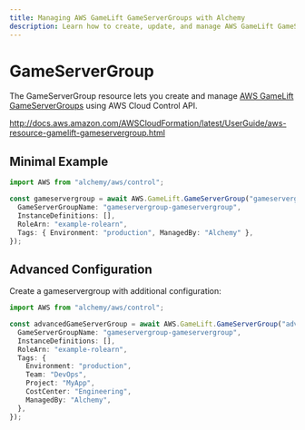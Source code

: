 ```yaml
---
title: Managing AWS GameLift GameServerGroups with Alchemy
description: Learn how to create, update, and manage AWS GameLift GameServerGroups using Alchemy Cloud Control.
---
```


# GameServerGroup

The GameServerGroup resource lets you create and manage [AWS GameLift GameServerGroups](https://docs.aws.amazon.com/gamelift/latest/userguide/) using AWS Cloud Control API.

http://docs.aws.amazon.com/AWSCloudFormation/latest/UserGuide/aws-resource-gamelift-gameservergroup.html

## Minimal Example

```ts
import AWS from "alchemy/aws/control";

const gameservergroup = await AWS.GameLift.GameServerGroup("gameservergroup-example", {
  GameServerGroupName: "gameservergroup-gameservergroup",
  InstanceDefinitions: [],
  RoleArn: "example-rolearn",
  Tags: { Environment: "production", ManagedBy: "Alchemy" },
});
```

## Advanced Configuration

Create a gameservergroup with additional configuration:

```ts
import AWS from "alchemy/aws/control";

const advancedGameServerGroup = await AWS.GameLift.GameServerGroup("advanced-gameservergroup", {
  GameServerGroupName: "gameservergroup-gameservergroup",
  InstanceDefinitions: [],
  RoleArn: "example-rolearn",
  Tags: {
    Environment: "production",
    Team: "DevOps",
    Project: "MyApp",
    CostCenter: "Engineering",
    ManagedBy: "Alchemy",
  },
});
```

